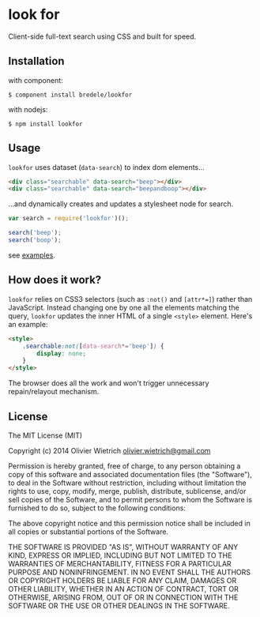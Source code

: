 look for
======

  Client-side full-text search using CSS and built for speed.

## Installation

with component:

    $ component install bredele/lookfor

with nodejs:

    $ npm install lookfor


## Usage


  `lookfor` uses dataset (`data-search`) to index dom elements...

```html
<div class="searchable" data-search="beep"></div>
<div class="searchable" data-search="beepandboop"></div>
```

  ...and dynamically creates and updates a stylesheet node for search. 

```js
var search = require('lookfor')();

search('beep');
search('boop');
```

  see [examples](https://github.com/bredele/lookfor/blob/master/examples/index.html).
  

## How does it work?
 
  `lookfor` relies on CSS3 selectors (such as `:not()` and `[attr*=]`) rather than JavaScript. Instead changing one by one all the elements matching the query, `lookfor` updates the inner HTML of a single `<style>` element. Here's an example:

```html
<style>
	.searchable:not([data-search*='beep']) {
		display: none;
	}
</style>
```

  The browser does all the work and won't trigger unnecessary repain/relayout mechanism.

## License

The MIT License (MIT)

Copyright (c) 2014 Olivier Wietrich <olivier.wietrich@gmail.com>

Permission is hereby granted, free of charge, to any person obtaining a copy of this software and associated documentation files (the "Software"), to deal in the Software without restriction, including without limitation the rights to use, copy, modify, merge, publish, distribute, sublicense, and/or sell copies of the Software, and to permit persons to whom the Software is furnished to do so, subject to the following conditions:

The above copyright notice and this permission notice shall be included in all copies or substantial portions of the Software.

THE SOFTWARE IS PROVIDED "AS IS", WITHOUT WARRANTY OF ANY KIND, EXPRESS OR IMPLIED, INCLUDING BUT NOT LIMITED TO THE WARRANTIES OF MERCHANTABILITY, FITNESS FOR A PARTICULAR PURPOSE AND NONINFRINGEMENT. IN NO EVENT SHALL THE AUTHORS OR COPYRIGHT HOLDERS BE LIABLE FOR ANY CLAIM, DAMAGES OR OTHER LIABILITY, WHETHER IN AN ACTION OF CONTRACT, TORT OR OTHERWISE, ARISING FROM, OUT OF OR IN CONNECTION WITH THE SOFTWARE OR THE USE OR OTHER DEALINGS IN THE SOFTWARE.
